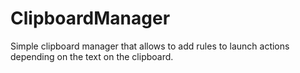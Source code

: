 # ClipboardManager

Simple clipboard manager that allows to add rules to launch actions depending on the text on the clipboard.
